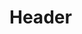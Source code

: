 <!-- TITLE: Use Dig To Download Zone Data -->
<!-- SUBTITLE: A quick summary of Use Dig To Download Zone Data -->

# Header